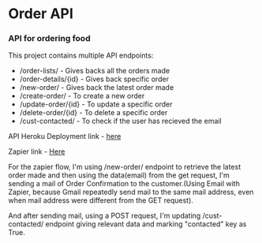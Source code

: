 # Order API
### API for ordering food

This project contains multiple API endpoints:
* /order-lists/ - Gives backs all the orders made
* /order-details/{id} - Gives back specific order
* /new-order/ - Gives back the latest order made
* /create-order/ - To create a new order
* /update-order/{id} - To update a specific order
* /delete-order/{id} - To delete a specific order
* /cust-contacted/ - To check if the user has recieved the email

API Heroku Deployment link - <a href="https://test-order-api.herokuapp.com/" target="_blank">here </a>

Zapier link - <a href="https://zapier.com/shared/5fe385985fbfa3434afa7f5ddcf7a1ec0f683413">Here</a>

For the zapier flow, I'm using /new-order/ endpoint to retrieve the latest order made and then using the data(email) from the get request, I'm sending a mail of 
Order Confirmation to the customer.(Using Email with Zapier, because Gmail repeatedly send mail to the same mail address, even when mail address were different from the GET request). 


And after sending mail, using a POST request, I'm updating /cust-contacted/ endpoint giving relevant data and marking "contacted" key as True.




